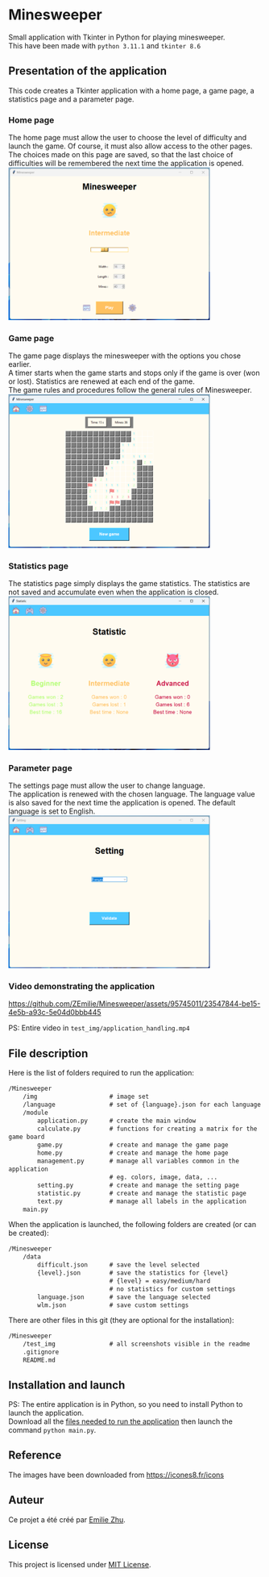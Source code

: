 # Minesweeper

Small application with Tkinter in Python for playing minesweeper.  
This have been made with `python 3.11.1` and `tkinter 8.6`

## Presentation of the application

This code creates a Tkinter application with a home page, a game page, a statistics page and a parameter page.

### Home page

The home page must allow the user to choose the level of difficulty and launch the game. Of course, it must also allow access to the other pages.  
The choices made on this page are saved, so that the last choice of difficulties will be remembered the next time the application is opened.  
<img src="/test_img/home.png" style="width:400px" />

### Game page

The game page displays the minesweeper with the options you chose earlier.  
A timer starts when the game starts and stops only if the game is over (won or lost). Statistics are renewed at each end of the game.  
The game rules and procedures follow the general rules of Minesweeper.  
<img src="/test_img/game.png" style="width:400px" />

### Statistics page

The statistics page simply displays the game statistics. The statistics are not saved and accumulate even when the application is closed.  
<img src="/test_img/statistic.png" style="width:400px" />

### Parameter page

The settings page must allow the user to change language.  
The application is renewed with the chosen language. The language value is also saved for the next time the application is opened. The default language is set to English.  
<img src="/test_img/setting.png" style="width:400px" />

### Video demonstrating the application

https://github.com/ZEmilie/Minesweeper/assets/95745011/23547844-be15-4e5b-a93c-5e04d0bbb445  

PS: Entire video in `test_img/application_handling.mp4`

## File description

Here is the list of folders required to run the application:
<a id="file-required"></a>
```
/Minesweeper
    /img                    # image set
    /language               # set of {language}.json for each language
    /module
        application.py      # create the main window
        calculate.py        # functions for creating a matrix for the game board
        game.py             # create and manage the game page
        home.py             # create and manage the home page
        management.py       # manage all variables common in the application
                            # eg. colors, image, data, ...
        setting.py          # create and manage the setting page
        statistic.py        # create and manage the statistic page
        text.py             # manage all labels in the application
    main.py
```

When the application is launched, the following folders are created (or can be created):
```
/Minesweeper
    /data
        difficult.json      # save the level selected
        {level}.json        # save the statistics for {level}
                            # {level} = easy/medium/hard
                            # no statistics for custom settings
        language.json       # save the language selected
        wlm.json            # save custom settings
```

There are other files in this git (they are optional for the installation):
```
/Minesweeper
    /test_img               # all screenshots visible in the readme
    .gitignore
    README.md
```

## Installation and launch

PS: The entire application is in Python, so you need to install Python to launch the application.  
Download all the [files needed to run the application](#file-required) then launch the command `python main.py`.

## Reference

The images have been downloaded from https://icones8.fr/icons

## Auteur

Ce projet a été créé par [Emilie Zhu](https://github.com/emilie-zhu).

## License

This project is licensed under [MIT License](LICENSE).
